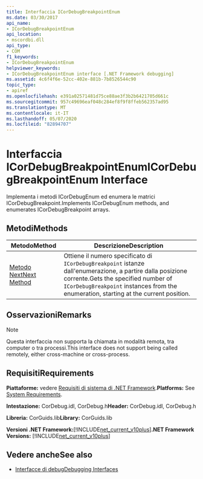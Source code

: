 ```yaml
---
title: Interfaccia ICorDebugBreakpointEnum
ms.date: 03/30/2017
api_name:
- ICorDebugBreakpointEnum
api_location:
- mscordbi.dll
api_type:
- COM
f1_keywords:
- ICorDebugBreakpointEnum
helpviewer_keywords:
- ICorDebugBreakpointEnum interface [.NET Framework debugging]
ms.assetid: 4c6f4f6e-52cc-402e-881b-7b8526544c90
topic_type:
- apiref
ms.openlocfilehash: e391a02571481d75ce88ae3f3b2b6421705d661c
ms.sourcegitcommit: 957c49696eaf048c284ef8f9f8ffeb562357ad95
ms.translationtype: MT
ms.contentlocale: it-IT
ms.lasthandoff: 05/07/2020
ms.locfileid: "82894707"
---
```

# <a name="icordebugbreakpointenum-interface"></a><span data-ttu-id="bc576-102">Interfaccia ICorDebugBreakpointEnum</span><span class="sxs-lookup"><span data-stu-id="bc576-102">ICorDebugBreakpointEnum Interface</span></span>

<span data-ttu-id="bc576-103">Implementa i metodi ICorDebugEnum ed enumera le matrici ICorDebugBreakpoint.</span><span class="sxs-lookup"><span data-stu-id="bc576-103">Implements ICorDebugEnum methods, and enumerates ICorDebugBreakpoint arrays.</span></span>  
  
## <a name="methods"></a><span data-ttu-id="bc576-104">Metodi</span><span class="sxs-lookup"><span data-stu-id="bc576-104">Methods</span></span>  
  
|<span data-ttu-id="bc576-105">Metodo</span><span class="sxs-lookup"><span data-stu-id="bc576-105">Method</span></span>|<span data-ttu-id="bc576-106">Descrizione</span><span class="sxs-lookup"><span data-stu-id="bc576-106">Description</span></span>|  
|------------|-----------------|  
|[<span data-ttu-id="bc576-107">Metodo Next</span><span class="sxs-lookup"><span data-stu-id="bc576-107">Next Method</span></span>](icordebugbreakpointenum-next-method.md)|<span data-ttu-id="bc576-108">Ottiene il numero specificato di `ICorDebugBreakpoint` istanze dall'enumerazione, a partire dalla posizione corrente.</span><span class="sxs-lookup"><span data-stu-id="bc576-108">Gets the specified number of `ICorDebugBreakpoint` instances from the enumeration, starting at the current position.</span></span>|  
  
## <a name="remarks"></a><span data-ttu-id="bc576-109">Osservazioni</span><span class="sxs-lookup"><span data-stu-id="bc576-109">Remarks</span></span>  
  
> [!NOTE]
> <span data-ttu-id="bc576-110">Questa interfaccia non supporta la chiamata in modalità remota, tra computer o tra processi.</span><span class="sxs-lookup"><span data-stu-id="bc576-110">This interface does not support being called remotely, either cross-machine or cross-process.</span></span>  
  
## <a name="requirements"></a><span data-ttu-id="bc576-111">Requisiti</span><span class="sxs-lookup"><span data-stu-id="bc576-111">Requirements</span></span>  
 <span data-ttu-id="bc576-112">**Piattaforme:** vedere [Requisiti di sistema di .NET Framework](../../get-started/system-requirements.md).</span><span class="sxs-lookup"><span data-stu-id="bc576-112">**Platforms:** See [System Requirements](../../get-started/system-requirements.md).</span></span>  
  
 <span data-ttu-id="bc576-113">**Intestazione:** CorDebug.idl, CorDebug.h</span><span class="sxs-lookup"><span data-stu-id="bc576-113">**Header:** CorDebug.idl, CorDebug.h</span></span>  
  
 <span data-ttu-id="bc576-114">**Libreria:** CorGuids.lib</span><span class="sxs-lookup"><span data-stu-id="bc576-114">**Library:** CorGuids.lib</span></span>  
  
 <span data-ttu-id="bc576-115">**Versioni .NET Framework:**[!INCLUDE[net_current_v10plus](../../../../includes/net-current-v10plus-md.md)]</span><span class="sxs-lookup"><span data-stu-id="bc576-115">**.NET Framework Versions:** [!INCLUDE[net_current_v10plus](../../../../includes/net-current-v10plus-md.md)]</span></span>  
  
## <a name="see-also"></a><span data-ttu-id="bc576-116">Vedere anche</span><span class="sxs-lookup"><span data-stu-id="bc576-116">See also</span></span>

- [<span data-ttu-id="bc576-117">Interfacce di debug</span><span class="sxs-lookup"><span data-stu-id="bc576-117">Debugging Interfaces</span></span>](debugging-interfaces.md)
